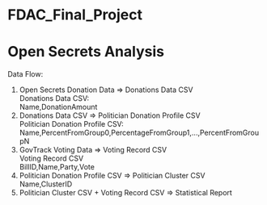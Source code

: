 # FDAC_Final_Project
Open Secrets Analysis
===============
Data Flow:
1. Open Secrets Donation Data => Donations Data CSV  
    Donations Data CSV:  
        Name,DonationAmount  
2. Donations Data CSV => Politician Donation Profile CSV  
    Politician Donation Profile CSV:  
        Name,PercentFromGroup0,PercentageFromGroup1,...,PercentFromGroupN  
3. GovTrack Voting Data => Voting Record CSV  
    Voting Record CSV  
        BillID,Name,Party,Vote  
4. Politician Donation Profile CSV => Politician Cluster CSV  
    Name,ClusterID  
5. Politician Cluster CSV + Voting Record CSV => Statistical Report  

